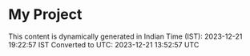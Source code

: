 # My Project

This content is dynamically generated in Indian Time (IST): 2023-12-21 19:22:57 IST
Converted to UTC: 2023-12-21 13:52:57 UTC

